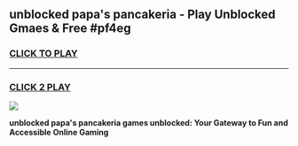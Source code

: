 
## unblocked papa's pancakeria - Play Unblocked Gmaes & Free #pf4eg
<h3>
<a href="https://news.freeplayer.one?title=unblocked_papa's_pancakeria&ref=24F">CLICK TO PLAY</a></h3>
<hr>

<h3>
<a href="https://news.freeplayer.one?title=unblocked_papa's_pancakeria&ref=24F">CLICK 2 PLAY</a>
  
</h3>

<a href="https://news.freeplayer.one?title=unblocked_papa's_pancakeria&ref=24F/"><img src="https://clearcache.store/games.png"></a>


**unblocked papa's pancakeria games unblocked: Your Gateway to Fun and Accessible Online Gaming**
